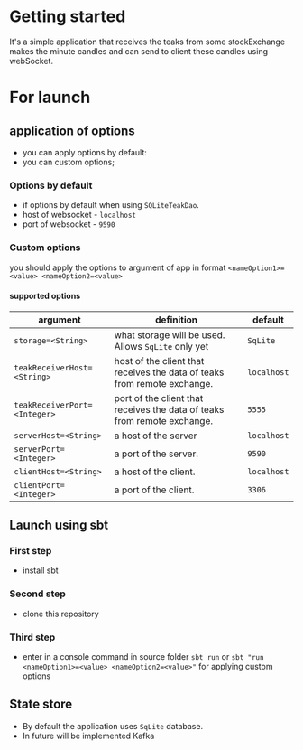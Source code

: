 # Getting started

It's a simple application that receives the teaks from some stockExchange makes the minute candles and can send to client these candles using webSocket.

# For launch

## application of options
  - you can apply options by default:
  - you can custom options;

### Options by default
- if options by default when using `SQLiteTeakDao`.
- host of websocket - `localhost`
- port of websocket - `9590`

### Custom options
you should apply the options to argument of app in format
`<nameOption1>=<value> <nameOption2=<value>`

#### supported options
|   argument | definition        |       default           |
| --- | ---|---|
|`storage=<String>`| what storage will be used. Allows `SqLite` only yet|  `SqLite`|
| `teakReceiverHost=<String>` | host of the client that receives the data of teaks from remote exchange.  | `localhost`|
| `teakReceiverPort=<Integer>` | port of the client that receives the data of teaks from remote exchange.  |`5555`|
| `serverHost=<String>`|a host of the server| `localhost`|
| `serverPort=<Integer>` |a port of the server.  |`9590`|
| `clientHost=<String>` |a host of the client.  | `localhost`|
| `clientPort=<Integer>` |a port of the client. | `3306`|

## Launch using sbt
### First step
- install sbt
### Second step
- clone this repository
### Third step
- enter in a console command in source folder
`sbt run` or `sbt "run <nameOption1>=<value> <nameOption2=<value>"` for applying custom options

## State store
- By default the application uses `SqLite` database.
- In future will be implemented Kafka
